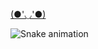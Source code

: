 <a href="https://instagram.com/nnjorge">(●'◡'●)</a>

![Snake animation](https://github.com/jorgensc/jorgensc/blob/output/github-contribution-grid-snake.svg)
